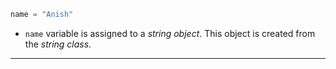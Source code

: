 ``` python
name = "Anish"
```

- `name` variable is assigned to a _string object_. This object is created from the _string class_.

---
